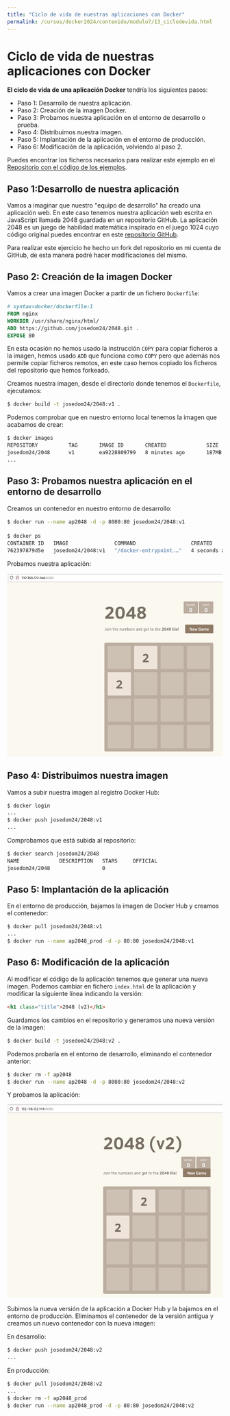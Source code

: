 ```yaml
---
title: "Ciclo de vida de nuestras aplicaciones con Docker"
permalink: /cursos/docker2024/contenido/modulo7/13_ciclodevida.html
---
```

# Ciclo de vida de nuestras aplicaciones con Docker

**El ciclo de vida de una aplicación Docker** tendría los siguientes pasos:

* Paso 1: Desarrollo de nuestra aplicación.
* Paso 2: Creación de la imagen Docker.
* Paso 3: Probamos nuestra aplicación en el entorno de desarrollo o prueba.
* Paso 4: Distribuimos nuestra imagen.
* Paso 5: Implantación de la aplicación en el entorno de producción.
* Paso 6: Modificación de la aplicación, volviendo al paso 2.

Puedes encontrar los ficheros necesarios para realizar este ejemplo en el [Repositorio con el código de los ejemplos](https://github.com/josedom24/ejemplos_curso_docker_ow).

## Paso 1:Desarrollo de nuestra aplicación

Vamos a imaginar que nuestro "equipo de desarrollo" ha creado una aplicación web. En este caso tenemos nuestra aplicación web escrita en JavaScript llamada 2048 guardada en un repositorio GitHub. La aplicación 2048 es un juego de habilidad matemática inspirado en el juego 1024 cuyo código original puedes encontrar en este [repositorio GitHub](https://github.com/gabrielecirulli/2048). 

Para realizar este ejercicio he hecho un fork del repositorio en mi cuenta de GitHub, de esta manera podré hacer modificaciones del mismo.

## Paso 2: Creación de la imagen Docker

Vamos a crear una imagen Docker a partir de un fichero `Dockerfile`:

```Dockerfile
# syntax=docker/dockerfile:1
FROM nginx
WORKDIR /usr/share/nginx/html/
ADD https://github.com/josedom24/2048.git .
EXPOSE 80
```

En esta ocasión no hemos usado la instrucción `COPY` para copiar ficheros a la imagen, hemos usado `ADD` que funciona como `COPY` pero que además nos permite copiar ficheros remotos, en este caso hemos copiado los ficheros del repositorio que hemos forkeado.

Creamos nuestra imagen, desde el directorio donde tenemos el `Dockerfile`, ejecutamos:

```bash
$ docker build -t josedom24/2048:v1 .
```
Podemos comprobar que en nuestro entorno local tenemos la imagen que acabamos de crear:

```bash
$ docker images
REPOSITORY          TAG       IMAGE ID       CREATED             SIZE
josedom24/2048      v1        ea9228809799   8 minutes ago       187MB
...
```

## Paso 3: Probamos nuestra aplicación en el entorno de desarrollo

Creamos un contenedor en nuestro entorno de desarrollo:

```bash
$ docker run --name ap2048 -d -p 8080:80 josedom24/2048:v1
  
$ docker ps
CONTAINER ID   IMAGE               COMMAND                  CREATED         STATUS        PORTS                                   NAMES
762397879d5e   josedom24/2048:v1   "/docker-entrypoint.…"   4 seconds ago   Up 1 second   0.0.0.0:8080->80/tcp, :::8080->80/tcp   ap2048
```

Probamos nuestra aplicación:

![docker](img/2048_v1.png)

## Paso 4: Distribuimos nuestra imagen

Vamos a subir nuestra imagen al registro Docker Hub:

```bash
$ docker login
...
$ docker push josedom24/2048:v1
...
```

Comprobamos que está subida al repositorio:

```bash
$ docker search josedom24/2048
NAME             DESCRIPTION   STARS     OFFICIAL
josedom24/2048                 0         
```

## Paso 5: Implantación de la aplicación

En el entorno de producción, bajamos la imagen de Docker Hub y creamos el contenedor:

```bash
$ docker pull josedom24/2048:v1
...
$ docker run --name ap2048_prod -d -p 80:80 josedom24/2048:v1
```

## Paso 6: Modificación de la aplicación

Al modificar el código de la aplicación tenemos que generar una nueva imagen. Podemos cambiar en fichero `index.html` de la aplicación y modificar la siguiente línea indicando la versión:

```html
<h1 class="title">2048 (v2)</h1>
```

Guardamos los cambios en el repositorio y generamos una nueva versión de la imagen:

```bash
$ docker build -t josedom24/2048:v2 .
```

Podemos probarla en el entorno de desarrollo, eliminando el contenedor anterior:

```bash
$ docker rm -f ap2048
$ docker run --name ap2048 -d -p 8080:80 josedom24/2048:v2
```

Y probamos la aplicación:

![docker](img/2048_v2.png)

Subimos la nueva versión de la aplicación a Docker Hub y la bajamos en el entorno de producción. Eliminamos el contenedor de la versión antigua y creamos un nuevo contenedor con la nueva imagen:

En desarrollo:

```bash
$ docker push josedom24/2048:v2
...
```

En producción:

```bash
$ docker pull josedom24/2048:v2
...
$ docker rm -f ap2048_prod
$ docker run --name ap2048_prod -d -p 80:80 josedom24/2048:v2
```
